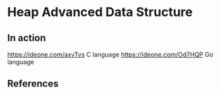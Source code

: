 # Heap Advanced Data Structure 

## In action

https://ideone.com/axvTvs C language
https://ideone.com/Od7HQP Go language

## References

